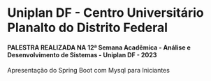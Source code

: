 # Uniplan DF - Centro Universitário Planalto do Distrito Federal
#### PALESTRA REALIZADA NA 12ª Semana Acadêmica - Análise e Desenvolvimento de Sistemas - Uniplan DF - 2023
Apresentação do Spring Boot com Mysql para Iniciantes
